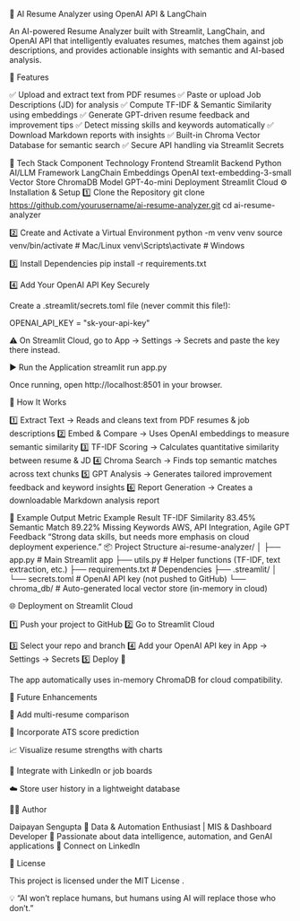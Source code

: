 🧠 AI Resume Analyzer using OpenAI API & LangChain










An AI-powered Resume Analyzer built with Streamlit, LangChain, and OpenAI API that intelligently evaluates resumes, matches them against job descriptions, and provides actionable insights with semantic and AI-based analysis.

🚀 Features

✅ Upload and extract text from PDF resumes
✅ Paste or upload Job Descriptions (JD) for analysis
✅ Compute TF-IDF & Semantic Similarity using embeddings
✅ Generate GPT-driven resume feedback and improvement tips
✅ Detect missing skills and keywords automatically
✅ Download Markdown reports with insights
✅ Built-in Chroma Vector Database for semantic search
✅ Secure API handling via Streamlit Secrets

🧰 Tech Stack
Component	Technology
Frontend	Streamlit
Backend	Python
AI/LLM Framework	LangChain
Embeddings	OpenAI text-embedding-3-small
Vector Store	ChromaDB
Model	GPT-4o-mini
Deployment	Streamlit Cloud
⚙️ Installation & Setup
1️⃣ Clone the Repository
git clone https://github.com/yourusername/ai-resume-analyzer.git
cd ai-resume-analyzer

2️⃣ Create and Activate a Virtual Environment
python -m venv venv
source venv/bin/activate   # Mac/Linux
venv\Scripts\activate      # Windows

3️⃣ Install Dependencies
pip install -r requirements.txt

4️⃣ Add Your OpenAI API Key Securely

Create a .streamlit/secrets.toml file (never commit this file!):

OPENAI_API_KEY = "sk-your-api-key"


⚠️ On Streamlit Cloud, go to App → Settings → Secrets and paste the key there instead.

▶️ Run the Application
streamlit run app.py


Once running, open http://localhost:8501
 in your browser.

🧮 How It Works

1️⃣ Extract Text → Reads and cleans text from PDF resumes & job descriptions
2️⃣ Embed & Compare → Uses OpenAI embeddings to measure semantic similarity
3️⃣ TF-IDF Scoring → Calculates quantitative similarity between resume & JD
4️⃣ Chroma Search → Finds top semantic matches across text chunks
5️⃣ GPT Analysis → Generates tailored improvement feedback and keyword insights
6️⃣ Report Generation → Creates a downloadable Markdown analysis report

🧠 Example Output
Metric	Example Result
TF-IDF Similarity	83.45%
Semantic Match	89.22%
Missing Keywords	AWS, API Integration, Agile
GPT Feedback	“Strong data skills, but needs more emphasis on cloud deployment experience.”
📦 Project Structure
ai-resume-analyzer/
│
├── app.py                 # Main Streamlit app
├── utils.py               # Helper functions (TF-IDF, text extraction, etc.)
├── requirements.txt       # Dependencies
├── .streamlit/
│   └── secrets.toml       # OpenAI API key (not pushed to GitHub)
└── chroma_db/             # Auto-generated local vector store (in-memory in cloud)

🌐 Deployment on Streamlit Cloud

1️⃣ Push your project to GitHub
2️⃣ Go to Streamlit Cloud

3️⃣ Select your repo and branch
4️⃣ Add your OpenAI API key in App → Settings → Secrets
5️⃣ Deploy 🚀

The app automatically uses in-memory ChromaDB for cloud compatibility.

🧩 Future Enhancements

🧾 Add multi-resume comparison

🧠 Incorporate ATS score prediction

📈 Visualize resume strengths with charts

🔗 Integrate with LinkedIn or job boards

☁️ Store user history in a lightweight database

👨‍💻 Author

Daipayan Sengupta
💼 Data & Automation Enthusiast | MIS & Dashboard Developer
📍 Passionate about data intelligence, automation, and GenAI applications
🔗 Connect on LinkedIn

🧾 License

This project is licensed under the MIT License
.

💡 “AI won’t replace humans, but humans using AI will replace those who don’t.”
